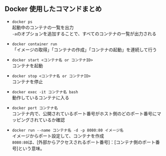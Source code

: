 ## Docker 使用したコマンドまとめ

- `docker ps`  
  起動中のコンテナの一覧を出力  
`-a`のオプションを追加することで、すべてのコンテナの一覧が出力される  
 
 - `docker container run`  
  「イメージの取得」「コンテナの作成」「コンテナの起動」を連続して行う
  
 - `docker start <コンテナ名 or コンテナID>`  
  	コンテナを起動
    
 - `docker stop <コンテナ名 or コンテナID>`  
  	コンテナを停止
    
 - `docker exec -it コンテナ名 bash`  
  	動作しているコンテナに入る
 
 - `docker port コンテナ名`  
  コンテナ内で、公開されているポート番号がホスト側のどのポート番号にマッピングされているか確認  
 
 - `docker run --name コンテナ名 -d -p 8080:80 イメージ名`  
  イメージからポート設定して、コンテナを作成  
  `8080:80`は、[外部からアクセスされるポート番号]：[コンテナ側のポート番号]という意味。  
